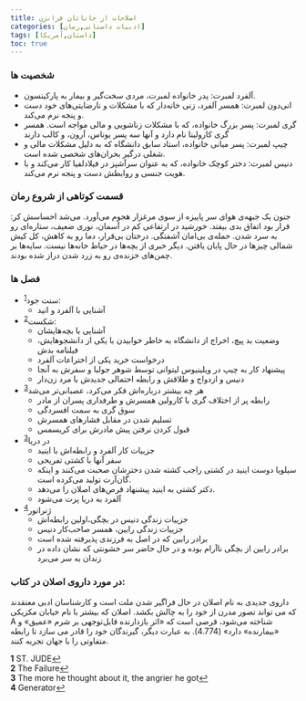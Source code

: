 ```yaml
---
title: اصلاحات از جاناتان فرانزن
categories: [ادبیات داستانی,رمان]
tags: [داستان,آمریکا]
toc: true
---
```


### شخصیت ها
- آلفرد لمبرت: پدر خانواده لمبرت، مردی سخت‌گیر و بیمار به پارکینسون.
- انی‌دون لمبرت: همسر آلفرد، زنی خانه‌دار که با مشکلات و نارضایتی‌های خود دست و پنجه نرم می‌کند.
- گری لمبرت: پسر بزرگ خانواده، که با مشکلات زناشویی و مالی مواجه است. همسر گری کارولینا نام دارد و آنها سه پسر یوناس، آرون،‌ و کالب دارند
- چیپ لمبرت: پسر میانی خانواده، استاد سابق دانشگاه که به دلیل مشکلات مالی و شغلی درگیر بحران‌های شخصی شده است.
- دنیس لمبرت: دختر کوچک خانواده، که به عنوان سرآشپز در فیلادلفیا کار می‌کند و با هویت جنسی و روابطش دست و پنجه نرم می‌کند.

### قسمت کوتاهی از شروع رمان
جنون یک جبهه‌ی هوای سر پاییزه از سوی مرغزار هجوم می‌آورد. می‌شد احساسش کر: قرار بود اتفاق بدی بیفتد. خورشید در ارتفاعی کم در آسمان، نوری ضعیف، ستاره‌ای رو به سرد شدن. حمله‌ی بی‌امان آشفتگی. درختان بی‌قرار، دما رو به کاهش، کل کیش شمالی چیزها در حال پایان یافتن. دیگر خبری از بچه‌ها در حیاط خانه‌ها نیست. سایه‌ها بر چمن‌های خزنده‌ی رو به زرد شدن دراز شده بودند.

### فصل ها
- سنت جود<sup id="a1">[1](#f1)</sup>: 
  - آشنایی با آلفرد و انید 
- شکست<sup id="a2">[2](#f2)</sup>: 
  - آشنا‌یی با بچه‌هایشان
  - وضعیت بد پیچ، اخراج از دانشگاه به خاطر خوابیدن با یکی از دانشجوهایش، فیلنامه بدش
  - درخواست خرید یکی از اختراعات آلفرد
  - پیشنهاد کار به چیپ در ویلینیوس لیتوانی توسط شوهر جولبا و سفرش به آنجا
  - دنیس و ازدواج و طلاقش و رابطه احتمالی جدیدش با مرد زن‌دار
- هر چه بیشتر درباره‌اش فکر می‌کرد، عصبانی‌تر می‌شد<sup id="a3">[3](#f3)</sup>
  - رابطه پر از اختلاف گری با کارولین همسرش و طرفداری پسران از مادر
  - سوق گری به سمت افسردگی
  - تسلیم شدن در مقابل فشار‌های همسرش
  - قبول کردن نرفتن پیش مادرش برای کریسمس
- در دریا<sup id="a3">[3](#f3)</sup> 
  - جزییات کار آلفرد و رابطه‌اش با اینید
  - سفر آنها با کشتی تفریحی
  - سیلویا دوست اینید در کشتی راجب کشته شدن دخترشان صحبت می‌کنند و اینکه گان‌آرت تولید می‌کرده است.
  - دکتر کشتی به اینید پیشنهاد قرص‌های اصلان را می‌دهد.
  - آلفرد به دریا پرت می‌شود
- ژنراتور<sup id="a4">[4](#f4)</sup>
  - جزییات زندگی دنیس در بچگی،‌اولین رابطه‌اش
  - جزییات زندگی رابین، همسر صاحب‌کار دنیس
  - برادر رابین که در اصل به فرزندی پذیرفته شده است
  - برادر رابین از بچگی ناآرام بوده و در حال حاضر سر خشونتی که نشان داده در زندان به سر می‌برد

### در مورد داروی اصلان در کتاب:
   داروی جدیدی به نام اصلان در حال فراگیر شدن ملت است و کارشناسان ادبی معتقدند که می تواند تصور مدرن از خود را به چالش بکشد. اصلان که بیشتر با نام خیابان مکزیکی A شناخته می‌شود، قرصی است که «اثر بازدارنده قابل‌توجهی بر شرم «عمیق» و «بیمارنده» دارد» (4.774). به عبارت دیگر، گیرندگان خود را قادر می سازد تا رابطه متفاوتی را با جهان تجربه کنند.

<b id="f1">1</b> <span class="footnote">ST. JUDE</span>[↩](#a1)
<br><b id="f2">2</b> <span class="footnote">The Failure</span>[↩](#a2)
<br><b id="f3">3</b> <span class="footnote">The more he thought about it, the angrier he got</span>[↩](#a3)
<br><b id="f4">4</b> <span class="footnote">Generator</span>[↩](#a4)
